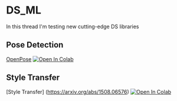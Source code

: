 # DS_ML
In this thread I'm testing new cutting-edge DS libraries

## Pose Detection
[OpenPose](https://github.com/CMU-Perceptual-Computing-Lab/openpose) [![Open In Colab](https://colab.research.google.com/assets/colab-badge.svg)](https://colab.research.google.com/github/dedkoster/DS_ML/blob/master/OpenPose.ipynb)

## Style Transfer
[Style Transfer] (https://arxiv.org/abs/1508.06576) [![Open In Colab](https://colab.research.google.com/assets/colab-badge.svg)](https://colab.research.google.com/github/dedkoster/DS_ML/blob/master/NeuralStyleTransfer.ipynb)
